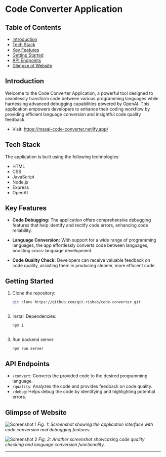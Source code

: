 # Code Converter Application

## Table of Contents

- [Introduction](#introduction)
- [Tech Stack](#tech-stack)
- [Key Features](#key-features)
- [Getting Started](#getting-started)
- [API Endpoints](#api-endpoints)
- [Glimpse of Website](#glimpse-of-website)

## Introduction

Welcome to the Code Converter Application, a powerful tool designed to seamlessly transform code between various programming languages while harnessing advanced debugging capabilities powered by OpenAI. This application empowers developers to enhance their coding workflow by providing efficient language conversion and insightful code quality feedback.

- Visit: https://masai-code-converter.netlify.app/

## Tech Stack

The application is built using the following technologies:

- HTML
- CSS
- JavaScript
- Node.js
- Express
- OpenAI

## Key Features

- **Code Debugging:** The application offers comprehensive debugging features that help identify and rectify code errors, enhancing code reliability.

- **Language Conversion:** With support for a wide range of programming languages, the app effortlessly converts code between languages, boosting cross-language development.

- **Code Quality Check:** Developers can receive valuable feedback on code quality, assisting them in producing cleaner, more efficient code.

## Getting Started

1. Clone the repository:

   ```bash
   git clone https://github.com/git-rishab/code-converter.git
  
2. Install Dependencies:

   ```bash
   npm i
  
3. Run backend server:

   ```bash
   npm run server

## API Endpoints

- `/convert`: Converts the provided code to the desired programming language.
- `/quality`: Analyzes the code and provides feedback on code quality.
- `/debug`: Helps debug the code by identifying and highlighting potential errors.

## Glimpse of Website

![Screenshot 1](/images/screenshot_1.png)
*Fig. 1: Screenshot showing the application interface with code conversion and debugging features.*

![Screenshot 2](/images/screenshot_2.png)
*Fig. 2: Another screenshot showcasing code quality checking and language conversion functionality.*

---
